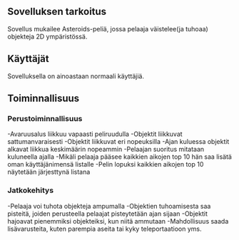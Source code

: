 ## Sovelluksen tarkoitus

Sovellus mukailee Asteroids-peliä, jossa pelaaja väistelee(ja tuhoaa) objekteja 2D ympäristössä.

## Käyttäjät

Sovelluksella on ainoastaan normaali käyttäjiä. 

## Toiminnallisuus

### Perustoiminnallisuus

-Avaruusalus liikkuu vapaasti peliruudulla
-Objektit liikkuvat sattumanvaraisesti
-Objektit liikkuvat eri nopeuksilla
-Ajan kuluessa objektit alkavat liikkua keskimäärin nopeammin
-Pelaajan suoritus mitataan kuluneella ajalla
-Mikäli pelaaja pääsee kaikkien aikojen top 10 hän saa lisätä oman käyttäjänimensä listalle
-Pelin lopuksi kaikkien aikojen top 10 näytetään järjesttynä listana

### Jatkokehitys

-Pelaaja voi tuhota objekteja ampumalla
-Objektien tuhoamisesta saa pisteitä, joiden perusteella pelaajat pisteytetään ajan sijaan
-Objektit hajoavat pienemmiksi objekteiksi, kun niitä ammutaan
-Mahdollisuus saada lisävarusteita, kuten parempia aseita tai kyky teleportaatioon yms.
